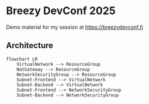 # Breezy DevConf 2025

Demo material for my session at https://breezydevconf.fi

## Architecture

```mermaid
flowchart LR
    VirtualNetwork --> ResourceGroup
    NatGateway --> ResourceGroup 
    NetworkSecurityGroup --> ResourceGroup
    Subnet-Frontend --> VirtualNetwork
    Subnet-Backend --> VirtualNetwork
    Subnet-Frontend --> NetworkSecurityGroup
    Subnet-Backend --> NetworkSecurityGroup 
```
